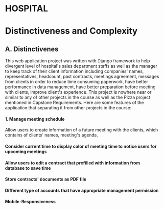 # HOSPITAL

# Distinctiveness and Complexity
## A. Distinctivenes
This web application project was written with Django framework to help divergent level of hospital's sales department staffs as well as the manager to keep track of their client information including companies' names, representatives, headcount, past contracts, meetings agreement, messages from clients in order to reduce time consuming paperwork, have better performance in data management, have better preparation before meeting with clients, improve client's experience. This project is nowhere near or similar to any of other projects in the course as well as the Pizza project mentioned in Capstone Requirements. Here are some features of the application that separating it from other projects in the course:

#### 1. Manage meeting schedule
Allow users to create information of a future meeting with the clients, which contains of clients' names, meeting's agenda, 
#### Consider current time to display color of meeting time to notice users for upcoming meetings
#### Allow users to edit a contract that prefilled with information from database to save time
#### Store contracts' documents as PDF file
#### Different type of accounts that have appropriate management permission
#### Mobile-Responsiveness